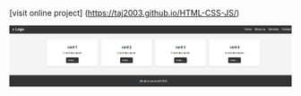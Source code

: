 [visit online project]
(https://taj2003.github.io/HTML-CSS-JS/)

<img src="Screenshot 2025-03-22 215842.png" alt="image">
